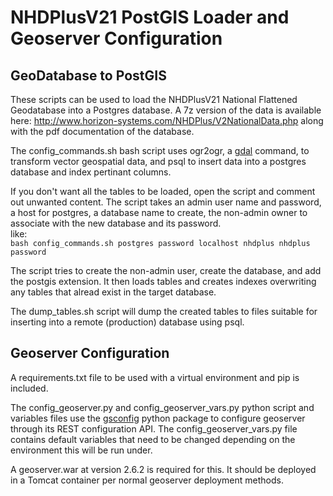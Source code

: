 # NHDPlusV21 PostGIS Loader and Geoserver Configuration

## GeoDatabase to PostGIS
These scripts can be used to load the NHDPlusV21 National Flattened Geodatabase into a Postgres database. A 7z version of the data is available here: http://www.horizon-systems.com/NHDPlus/V2NationalData.php along with the pdf documentation of the database.

The config_commands.sh bash script uses ogr2ogr, a [gdal](http://www.gdal.org/) command, to transform vector geospatial data, and psql to insert data into a postgres database and index pertinant columns.  

If you don't want all the tables to be loaded, open the script and comment out unwanted content. The script takes an admin user name and password, a host for postgres, a database name to create, the non-admin owner to associate with the new database and its password.  
like:  
`bash config_commands.sh postgres password localhost nhdplus nhdplus password`

The script tries to create the non-admin user, create the database, and add the postgis extension. It then loads tables and creates indexes overwriting any tables that alread exist in the target database.

The dump\_tables.sh script will dump the created tables to files suitable for inserting into a remote (production) database using psql.

## Geoserver Configuration
A requirements.txt file to be used with a virtual environment and pip is included.  

The config\_geoserver.py and config\_geoserver\_vars.py python script and variables files use the [gsconfig](https://github.com/boundlessgeo/gsconfig) python package to configure geoserver through its REST configuration API. The config\_geoserver\_vars.py file contains default variables that need to be changed depending on the environment this will be run under.  

A geoserver.war at version 2.6.2 is required for this. It should be deployed in a Tomcat container per normal geoserver deployment methods.
